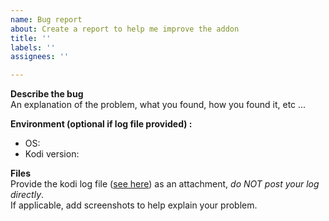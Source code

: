 ```yaml
---
name: Bug report
about: Create a report to help me improve the addon
title: ''
labels: ''
assignees: ''

---
```


**Describe the bug**  
An explanation of the problem, what you found, how you found it, etc ...

**Environment (optional if log file provided) :**
- OS: 
- Kodi version: 

**Files**  
Provide the kodi log file ([see here](https://kodi.wiki/view/Log_file)) as an attachment, *do NOT post your log directly*.  
If applicable, add screenshots to help explain your problem.
